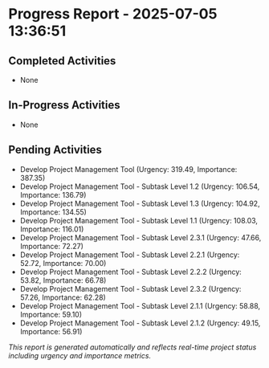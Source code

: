 # Progress Report - 2025-07-05 13:36:51

## Completed Activities
- None

## In-Progress Activities
- None

## Pending Activities
- Develop Project Management Tool (Urgency: 319.49, Importance: 387.35)
- Develop Project Management Tool - Subtask Level 1.2 (Urgency: 106.54, Importance: 136.79)
- Develop Project Management Tool - Subtask Level 1.3 (Urgency: 104.92, Importance: 134.55)
- Develop Project Management Tool - Subtask Level 1.1 (Urgency: 108.03, Importance: 116.01)
- Develop Project Management Tool - Subtask Level 2.3.1 (Urgency: 47.66, Importance: 72.27)
- Develop Project Management Tool - Subtask Level 2.2.1 (Urgency: 52.72, Importance: 70.00)
- Develop Project Management Tool - Subtask Level 2.2.2 (Urgency: 53.82, Importance: 66.78)
- Develop Project Management Tool - Subtask Level 2.3.2 (Urgency: 57.26, Importance: 62.28)
- Develop Project Management Tool - Subtask Level 2.1.1 (Urgency: 58.88, Importance: 59.10)
- Develop Project Management Tool - Subtask Level 2.1.2 (Urgency: 49.15, Importance: 56.91)

*This report is generated automatically and reflects real-time project status including urgency and importance metrics.*
